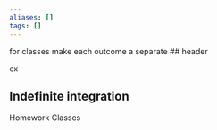 ```yaml
---
aliases: []
tags: []
---
```


for classes make each outcome a separate ## header

ex

## Indefinite integration
Homework
Classes
